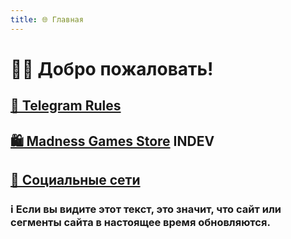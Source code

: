 ```yaml
---
title: 🌐 Главная
---
```


# 👋🏻 Добро пожаловать!

## [📜 Telegram Rules](TGRules.md)
## [🛍️ Madness Games Store](none) INDEV
## [🔗 Социальные сети](links.md)

### ℹ️ Если вы видите этот текст, это значит, что сайт или сегменты сайта в настоящее время обновляются.
